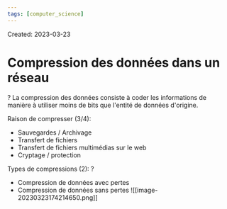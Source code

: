 ```yaml
---
tags: [computer_science] 
---
```

Created: 2023-03-23

# Compression des données dans un réseau
?
La compression des données consiste à coder les informations de manière à utiliser moins de bits que l'entité de données d'origine.
<!--SR:!2023-05-31,41,230-->

Raison de compresser (3/4):
- Sauvegardes / Archivage
- Transfert de fichiers
- Transfert de fichiers multimédias sur le web
- Cryptage / protection

Types de compressions (2):
?
- Compression de données avec pertes
- Compression de données sans pertes
![[image-20230323174214650.png]]
<!--SR:!2023-05-09,32,270-->

